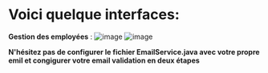 # Voici quelque interfaces: 
**Gestion des employées** :
![image](https://github.com/user-attachments/assets/9f44480e-e81f-4022-8831-50c1ac8a9576)
![image](https://github.com/user-attachments/assets/272b2346-37fe-4abc-99b2-1c5254aa2761)

**N'hésitez pas de configurer le fichier EmailService.java avec votre propre emil et congigurer votre email validation en deux étapes**

